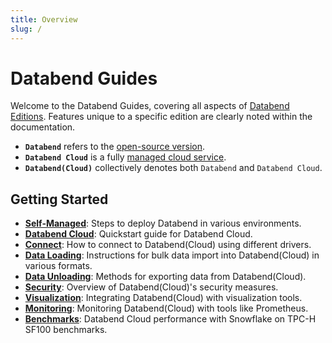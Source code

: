 ```yaml
---
title: Overview
slug: /
---
```


# Databend Guides

Welcome to the Databend Guides, covering all aspects of [Databend Editions](00-editions/index.md).
Features unique to a specific edition are clearly noted within the documentation.

- **`Databend`** refers to the [open-source version](https://github.com/datafuselabs/databend).
- **`Databend Cloud`** is a fully [managed cloud service](https://databend.com).
- **`Databend(Cloud)`** collectively denotes both `Databend` and `Databend Cloud`.

## Getting Started

- **[Self-Managed](../10-deploy/index.md)**: Steps to deploy Databend in various environments.
- **[Databend Cloud](../20-cloud/index.md)**: Quickstart guide for Databend Cloud.
- **[Connect](../30-sql-clients/index.md)**: How to connect to Databend(Cloud) using different drivers. 
- **[Data Loading](../40-load-data/index.md)**: Instructions for bulk data import into Databend(Cloud) in various formats.
- **[Data Unloading](../50-unload-data/index.md)**: Methods for exporting data from Databend(Cloud).
- **[Security](../56-security/index.md)**: Overview of Databend(Cloud)'s security measures.
- **[Visualization](../31-visualize/index.md)**: Integrating Databend(Cloud) with visualization tools. 
- **[Monitoring](../70-monitor/index.md)**: Monitoring Databend(Cloud) with tools like Prometheus.
- **[Benchmarks](../80-benchmark/index.md)**: Databend Cloud performance with Snowflake on TPC-H SF100 benchmarks. 
